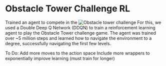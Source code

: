 # Obstacle Tower Challenge RL
Trained an agent to compete in the ![Obstacle tower challenge](https://www.aicrowd.com/challenges/unity-obstacle-tower-challenge)
For this, we used a Double Deep Q Network (DDQN) to train a reinforcement learning agent to play the Obstacle Tower challenge game. The agent was trained over ~5 million steps and learned how to navigate the environment to a degree, successfully navigating the first few levels.

To Do:
Add more moves to the action space 
Include more wrappers to exponentially improve learning (must train for longer)
